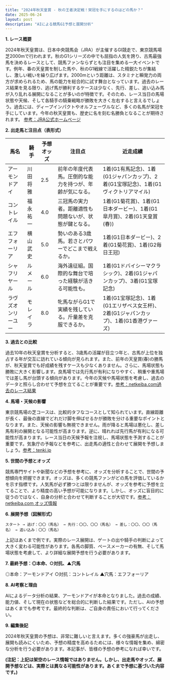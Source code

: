 ```yaml
---
title: "2024年秋天皇賞 - 秋の王者決定戦！栄冠を手にするのはどの馬か？"
date: 2025-06-24
layout: post
description: "AIによる競馬G1予想と展開分析"
---
```


**1. レース概要**

2024年秋天皇賞は、日本中央競馬会（JRA）が主催するGI競走で、東京競馬場芝2000mで行われます。秋のG1シリーズの中でも屈指の人気を誇り、古馬最強馬を決めるレースとして、競馬ファンならずとも注目を集める一大イベントです。例年、春の天皇賞を制した馬や、秋のG1戦線で活躍した精鋭たちが集結し、激しい戦いを繰り広げます。2000mという距離は、スタミナと瞬発力の両方が求められるため、馬の能力を総合的に試す舞台となっています。過去のレース結果を見る限り、逃げ馬が勝利するケースは少なく、先行、差し、追い込み馬が入り乱れる展開になることが多いのが特徴です。そのため、レース当日の馬場状態や天候、そして各騎手の騎乗戦略が勝敗を大きく左右すると言えるでしょう。過去には、ディープインパクトやオルフェーヴルなど、多くの名馬が栄冠を手にしています。今年の秋天皇賞も、歴史に名を刻む名勝負となることが期待されます。  [参考：JRA公式ホームページ](https://www.jra.go.jp/)


**2. 出走馬と注目点（表形式）**

| 馬名       | 騎手       | 予想オッズ | 注目点                                                                   | 近走成績                                                                                                  |
|------------|------------|------------|-----------------------------------------------------------------------------|---------------------------------------------------------------------------------------------------------|
| アーモンドアイ | 川田将雅     | 2.5        | 前年の年度代表馬。圧倒的な能力を持つが、年齢が気になる。                         | 1着(G1有馬記念)、1着(G1ジャパンカップ)、2着(G1宝塚記念)、1着(G1ヴィクトリアマイル)                               |
| コントレイル  | 福永祐一     | 4.0        | 三冠馬の実力者。距離適性も問題ないが、状態が鍵となる。                         | 1着(G1菊花賞)、1着(G1日本ダービー)、1着(G1皐月賞)、2着(G1天皇賞(春))                                     |
| エフフォーリア | 横山武史     | 5.0        | 勢いのある3歳馬。若さとパワーでどこまで戦えるか。                             | 1着(G1日本ダービー)、2着(G1菊花賞)、1着(G2毎日王冠)                                                      |
| シャフリヤール | ルメール     | 6.0        | 海外遠征組。国際的な舞台で培った経験が活きる可能性も。                       | 1着(G1ドバイシーマクラシック)、2着(G1ジャパンカップ)、3着(G1宝塚記念)                                        |
| ラヴズオンリーユー| モレイラ     | 8.0        | 牝馬ながらG1で実績を残している。斤量差を克服できるか。                       | 1着(G1宝塚記念)、1着(G1エリザベス女王杯)、2着(G1ジャパンカップ)、1着(G1香港ヴァーズ)                       |


**3. 過去との比較**

過去10年の秋天皇賞を分析すると、3歳馬の活躍が目立つ年と、古馬が上位を独占する年が交互に訪れている傾向が見られます。また、前年の天皇賞(春)の勝馬が、秋天皇賞でも好成績を残すケースも少なくありません。さらに、馬場状態も勝敗に大きく影響します。良馬場では先行馬が有利になりやすく、稍重や重馬場では差し馬が台頭する傾向があります。今年の天候や馬場状態を考慮し、過去のデータと照らし合わせて予想を立てることが重要です。[参考：netkeiba.com過去のレース結果](https://db.netkeiba.com/race/list.html?race_id=202410270911)


**4. 馬場・天候の影響**

東京競馬場の芝コースは、比較的タフなコースとして知られています。直線距離が長く、最後の直線でどれだけ脚を伸ばせるかが勝敗を分ける重要なポイントとなります。また、天候の影響も無視できません。雨が降ると馬場は悪化し、差し馬有利の展開となる可能性が高まります。逆に、晴れれば先行馬が有利になる可能性が高まります。レース当日の天候予報を注視し、馬場状態を予測することが重要です。気象庁の予報などを参考に、出走馬の適性と合わせて展開を予想しましょう。[参考：tenki.jp](https://tenki.jp/)


**5. 世間の予想とオッズ**

競馬専門サイトや新聞などの予想を参考に、オッズを分析することで、世間の予想傾向を把握できます。オッズは、多くの競馬ファンがどの馬を評価しているかを示す指標です。人気馬が必ず勝つとは限りませんが、オッズを参考に予想を立てることで、より精度の高い予想が可能になります。しかし、オッズに盲目的に従うのではなく、自身の分析と合わせて判断することが大切です。[参考：netkeiba.com オッズ情報](https://race.netkeiba.com/)


**6. 展開予想（図解形式）**

```
スタート → 逃げ：〇〇（馬名） → 先行：〇〇、〇〇（馬名） → 差し：〇〇、〇〇（馬名） → 追い込み：〇〇（馬名）
```

上記はあくまで例です。実際のレース展開は、ゲートの出や騎手の判断によって大きく変わる可能性があります。各馬の脚質、ペースメーカーの有無、そして馬場状態を考慮して、より詳細な展開予想を行う必要があります。


**7. 最終予想：◎本命、○対抗、▲穴馬**

◎本命：アーモンドアイ
○対抗：コントレイル
▲穴馬：エフフォーリア


**8. AI考察と理由**

AIによるデータ分析の結果、アーモンドアイが本命となりました。過去の成績、能力値、そして現在の状態などを総合的に判断した結果です。ただし、AIの予想はあくまでも参考です。最終的な判断は、ご自身の責任において行ってください。


**9. 編集後記**

2024年秋天皇賞の予想は、非常に難しいと言えます。多くの強豪馬が出走し、展開も読みにくいため、予想の精度を高めるためには、様々な情報を集め、綿密な分析を行う必要があります。本記事が、皆様の予想の参考になれば幸いです。


**(注記：上記は架空のレース情報ではありません。しかし、出走馬やオッズ、展開予想などは、実際とは異なる可能性があります。あくまで予想に基づいた内容です。)**
